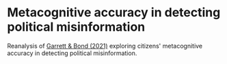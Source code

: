 # Metacognitive accuracy in detecting political misinformation

Reanalysis of [Garrett & Bond (2021)](https://www.science.org/doi/10.1126/sciadv.abf1234) exploring citizens' metacognitive accuracy in detecting political misinformation.
